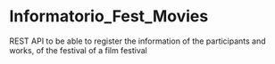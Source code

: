 # Informatorio_Fest_Movies
REST API to be able to register the information of the participants and works, of the festival of a film festival
